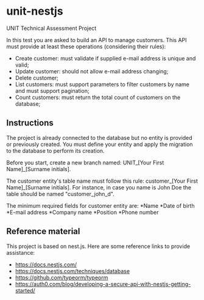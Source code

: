 # unit-nestjs
UNIT Technical Assessment Project

In this test you are asked to build an API to manage customers. This API must provide at least these operations (considering their rules):

* Create customer: must validate if supplied e-mail address is unique and valid;
* Update customer: should not allow e-mail address changing; 
* Delete customer;
* List customers: must support parameters to filter customers by name and must support pagination;
* Count customers: must return the total count of customers on the database;


## Instructions

The project is already connected to the database but no entity is provided or previously created. You must define your entity and apply the migration to the database to perform its creation. 

Before you start, create a new branch named: UNIT_[Your First Name]_[Surname initials].

The customer entity's table name must follow this rule: customer_[Your First Name]_[Surname initials]. For instance, in case you name is John Doe the table should be named "customer_john_d".
  
The minimum required fields for customer entity are:
*Name
*Date of birth
*E-mail address
*Company name
*Position
*Phone number

## Reference material

This project is based on nest.js. Here are some reference links to provide assistance:

* https://docs.nestjs.com/
* https://docs.nestjs.com/techniques/database
* https://github.com/typeorm/typeorm
* https://auth0.com/blog/developing-a-secure-api-with-nestjs-getting-started/


